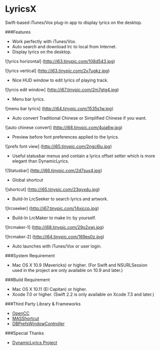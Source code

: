 # LyricsX
Swift-based iTunes/Vox plug-in app to display lyrics on the desktop.

###Features
* Work perfectly with iTunes/Vox.
* Auto search and download lrc to local from Internet.
* Display lyrics on the desktop.


![lyrics horizontal]
(http://i63.tinypic.com/108d543.jpg)

![lyrics vertical]
(http://i63.tinypic.com/2v7ugkz.jpg)
* Nice HUD window to edit lyrics of playing track.


![lyrcis edit window]
(http://i67.tinypic.com/2m7gtg4.jpg)

* Menu bar lyrics.


![menu bar lyrics]
(http://i64.tinypic.com/1535s1w.jpg)

* Auto convert Traditional Chinese or Simplified Chinese if you want.


![auto chinese convert]
(http://i68.tinypic.com/4uja6w.jpg)

* Preview before font preferences applied to the lyrics.


![prefs font view]
(http://i65.tinypic.com/2ngc6lu.jpg)

* Useful statusbar menus and contain a lyrics offset setter which is more elegant than DynamicLyrics.


![Statusbar]
(http://i66.tinypic.com/2d7sux4.jpg)

* Global shortcut


![shortcut]
(http://i65.tinypic.com/23qyxdu.jpg)


* Build-In LrcSeeker to search lyrics and artwork.


![lrcseeker]
(http://i67.tinypic.com/14xiccp.jpg)
* Build-In LrcMaker to make lrc by yourself.


![lrcmaker-1]
(http://i68.tinypic.com/29o2xwj.jpg)


![lrcmaker-2]
(http://i64.tinypic.com/169es0z.jpg)
* Auto launches with iTunes/Vox or user login.

###System Requirement
* Mac OS X 10.9 (Mavericks) or higher.
(For Swift and NSURLSession used in the project are only available on 10.9 and later.)

###Build Requirement
* Mac OS X 10.11 (El Capitan) or higher.
* Xcode 7.0 or higher.
(Swift 2.2 is only available on Xcode 7.3 and later.)

###Third Party Library & Frameworks
* [OpenCC](https://github.com/BYVoid/OpenCC)
* [MASShortcut](https://github.com/shpakovski/MASShortcut)
* [DBPrefsWindowController](https://github.com/kgn/DBPrefsWindowController)

###Special Thanks
* [DynamicLyrics Project](https://github.com/MartianZ/DynamicLyrics)
